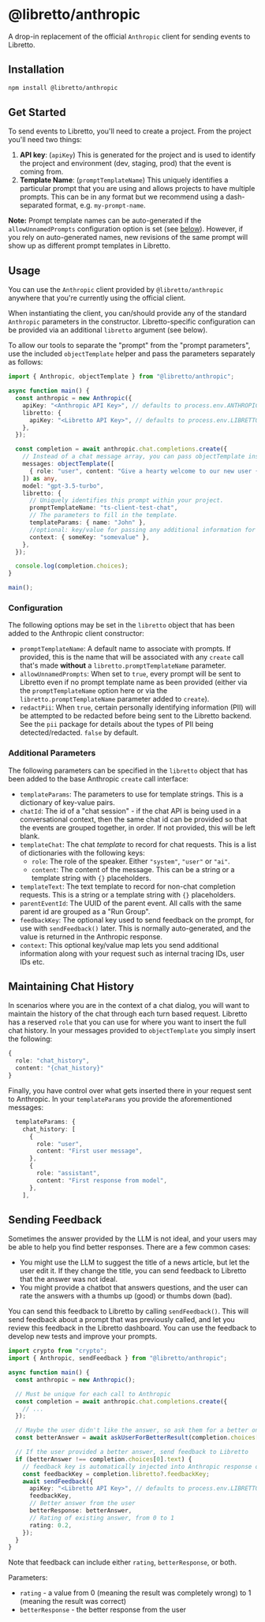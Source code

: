 # @libretto/anthropic

A drop-in replacement of the official `Anthropic` client for sending events to Libretto.

## Installation

```bash
npm install @libretto/anthropic
```

## Get Started

To send events to Libretto, you'll need to create a project. From the project you'll need two things:

1. **API key**: (`apiKey`) This is generated for the project and is used to identify the project and environment (dev, staging, prod) that the event is coming from.
2. **Template Name**: (`promptTemplateName`) This uniquely identifies a particular prompt that you are using and allows projects to have multiple prompts. This can be in any format but we recommend using a dash-separated format, e.g. `my-prompt-name`.

**Note:** Prompt template names can be auto-generated if the `allowUnnamedPrompts` configuration option is set (see [below](#configuration)). However, if you rely on auto-generated names, new revisions of the same prompt will show up as different prompt templates in Libretto.

## Usage

You can use the `Anthropic` client provided by `@libretto/anthropic` anywhere that you're currently using the official client.

When instantiating the client, you can/should provide any of the standard `Anthropic` parameters in the constructor. Libretto-specific configuration can be provided via an additional `libretto` argument (see below).

To allow our tools to separate the "prompt" from the "prompt parameters", use the included `objectTemplate` helper and pass the parameters separately as follows:

```typescript
import { Anthropic, objectTemplate } from "@libretto/anthropic";

async function main() {
  const anthropic = new Anthropic({
    apiKey: "<Anthropic API Key>", // defaults to process.env.ANTHROPIC_API_KEY
    libretto: {
      apiKey: "<Libretto API Key>", // defaults to process.env.LIBRETTO_API_KEY
    },
  });

  const completion = await anthropic.chat.completions.create({
    // Instead of a chat message array, you can pass objectTemplate instead.
    messages: objectTemplate([
      { role: "user", content: "Give a hearty welcome to our new user {name}" },
    ]) as any,
    model: "gpt-3.5-turbo",
    libretto: {
      // Uniquely identifies this prompt within your project.
      promptTemplateName: "ts-client-test-chat",
      // The parameters to fill in the template.
      templateParams: { name: "John" },
      //optional: key/value for passing any additional information for tracing
      context: { someKey: "somevalue" },
    },
  });

  console.log(completion.choices);
}

main();
```

### Configuration

The following options may be set in the `libretto` object that has been added to the Anthropic client constructor:

- `promptTemplateName`: A default name to associate with prompts. If provided,
  this is the name that will be associated with any `create` call that's made
  **without** a `libretto.promptTemplateName` parameter.
- `allowUnnamedPrompts`: When set to `true`, every prompt will be sent to
  Libretto even if no prompt template name as been provided (either via the
  `promptTemplateName` option here or via the `libretto.promptTemplateName`
  parameter added to `create`).
- `redactPii`: When `true`, certain personally identifying information (PII)
  will be attempted to be redacted before being sent to the Libretto backend.
  See the `pii` package for details about the types of PII being detected/redacted.
  `false` by default.

### Additional Parameters

The following parameters can be specified in the `libretto` object that has been
added to the base Anthropic `create` call interface:

- `templateParams`: The parameters to use for template strings. This is a
  dictionary of key-value pairs.
- `chatId`: The id of a "chat session" - if the chat API is being used in a
  conversational context, then the same chat id can be provided so that the
  events are grouped together, in order. If not provided, this will be left
  blank.
- `templateChat`: The chat _template_ to record for chat requests. This is a
  list of dictionaries with the following keys:
  - `role`: The role of the speaker. Either `"system"`, `"user"` or `"ai"`.
  - `content`: The content of the message. This can be a string or a template
    string with `{}` placeholders.
- `templateText`: The text template to record for non-chat completion requests.
  This is a string or a template string with `{}` placeholders.
- `parentEventId`: The UUID of the parent event. All calls with the same
  parent id are grouped as a "Run Group".
- `feedbackKey`: The optional key used to send feedback on the prompt, for
  use with `sendFeedback()` later. This is normally auto-generated, and the
  value is returned in the Anthropic response.
- `context`: This optional key/value map lets you send additional information
  along with your request such as internal tracing IDs, user IDs etc.

## Maintaining Chat History

In scenarios where you are in the context of a chat dialog, you will want to
maintain the history of the chat through each turn based request. Libretto has
a reserved `role` that you can use for where you want to insert the full chat
history. In your messages provided to `objectTemplate` you simply insert the
following:

```typescript
{
  role: "chat_history",
  content: "{chat_history}"
}
```

Finally, you have control over what gets inserted there in your request sent
to Anthropic. In your `templateParams` you provide the aforementioned messages:

```typescript
  templateParams: {
    chat_history: [
      {
        role: "user",
        content: "First user message",
      },
      {
        role: "assistant",
        content: "First response from model",
      },
    ],
```

## Sending Feedback

Sometimes the answer provided by the LLM is not ideal, and your users may be
able to help you find better responses. There are a few common cases:

- You might use the LLM to suggest the title of a news article, but let the
  user edit it. If they change the title, you can send feedback to Libretto
  that the answer was not ideal.
- You might provide a chatbot that answers questions, and the user can rate the
  answers with a thumbs up (good) or thumbs down (bad).

You can send this feedback to Libretto by calling `sendFeedback()`. This will
send feedback about a prompt that was previously called, and let you review
this feedback in the Libretto dashboard. You can use the feedback to develop new
tests and improve your prompts.

```typescript
import crypto from "crypto";
import { Anthropic, sendFeedback } from "@libretto/anthropic";

async function main() {
  const anthropic = new Anthropic();

  // Must be unique for each call to Anthropic
  const completion = await anthropic.chat.completions.create({
    // ...
  });

  // Maybe the user didn't like the answer, so ask them for a better one.
  const betterAnswer = await askUserForBetterResult(completion.choices[0].text);

  // If the user provided a better answer, send feedback to Libretto
  if (betterAnswer !== completion.choices[0].text) {
    // feedback key is automatically injected into Anthropic response object.
    const feedbackKey = completion.libretto?.feedbackKey;
    await sendFeedback({
      apiKey: "<Libretto API Key>", // defaults to process.env.LIBRETTO_API_KEY
      feedbackKey,
      // Better answer from the user
      betterResponse: betterAnswer,
      // Rating of existing answer, from 0 to 1
      rating: 0.2,
    });
  }
}
```

Note that feedback can include either `rating`, `betterResponse`, or both.

Parameters:

- `rating` - a value from 0 (meaning the result was completely wrong) to 1 (meaning the result was correct)
- `betterResponse` - the better response from the user
